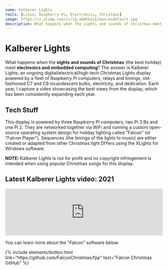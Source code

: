 ```yaml
---
name: Kalberer Lights
tools: [Linux, Raspberry Pi, Electronics, Christmas]
image: https://i.ytimg.com/vi/1g-abNhGiLE/maxresdefault.jpg
description: What happens when the sights and sounds of Christmas meet electronics and embedded computing?
---
```


# Kalberer Lights

What happens when the **sights and sounds of Christmas** (the best holiday) meet **electronics and embedded computing**?
The answer is Kalberer Lights, an ongoing digital/electrical/high-tech Christmas Lights display powered by a fleet of Raspberry Pi computers, relays and timings, old-fashioned C7 and C9 incandescent bulbs, electricity, and dedication. Each year, I capture a video showcasing the best views from the display, which has been consistently expanding each year.

## Tech Stuff

This display is powered by three Raspberry Pi computers, two Pi 3 Bs and one Pi 2. They are networked together via WiFi and running a custom open-source operating system design for holiday lighting called "Falcon" (or "Falcon Player"). Sequences (the timings of the lights to music) are either created or adapted from other Christmas light DIYers using the XLights for Windows software.

**NOTE:** Kalberer Lights is not for profit and no copyright infringement is intended when using popular Christmas songs for this display.

## Latest Kalberer Lights video: 2021

<iframe width=100% src="https://www.youtube.com/watch?v=RmzZfWB_FI4" title="YouTube video player" frameborder="0" allow="accelerometer; autoplay; clipboard-write; encrypted-media; gyroscope; picture-in-picture" allowfullscreen></iframe>

You can learn more about the "Falcon" software below
<p class="text-center">
{% include elements/button.html link="https://github.com/FalconChristmas/fpp" text="Falcon Christmas GitHub" %}
</p>
